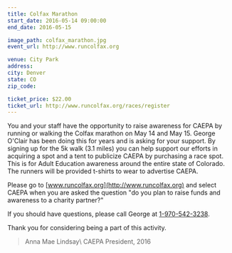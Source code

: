 ```yaml
---
title: Colfax Marathon
start_date: 2016-05-14 09:00:00
end_date: 2016-05-15

image_path: colfax_marathon.jpg
event_url: http://www.runcolfax.org

venue: City Park
address:
city: Denver
state: CO
zip_code:

ticket_price: $22.00
ticket_url: http://www.runcolfax.org/races/register
---
```

You and your staff have the opportunity to raise awareness for CAEPA by running or walking the Colfax marathon on May 14 and May 15. George O'Clair has been doing this for years and is asking for your support. By signing up for the 5k walk (3.1 miles) you can help support our efforts in acquiring a spot and a tent to publicize CAEPA by purchasing a race spot. This is for Adult Education awareness around the entire state of Colorado. The runners will be provided t-shirts to wear to advertise CAEPA.

Please go to [www.runcolfax.org](http://www.runcolfax.org) and select CAEPA when you are asked the question "do you plan to raise funds and awareness to a charity partner?"

If you should have questions, please call George at [1-970-542-3238](phone:1-970-542-3238).

Thank you for considering being a part of this activity.

> Anna Mae Lindsay\\
> CAEPA President, 2016